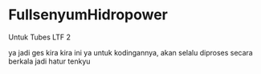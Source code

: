 # FullsenyumHidropower
Untuk Tubes LTF 2

ya jadi ges kira kira ini ya untuk kodingannya, akan selalu diproses secara berkala jadi hatur tenkyu